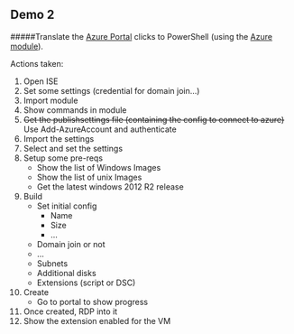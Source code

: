 ## Demo 2

#####Translate the [Azure Portal][1] clicks to PowerShell (using the [Azure module][2]).

Actions taken:  
1.	Open ISE  
2.	Set some settings (credential for domain join…)  
3.	Import module  
4.	Show commands in module  
5.	~~Get the publishsettings file (containing the config to connect to azure)~~ Use Add-AzureAccount and authenticate  
6.	Import the settings   
7.	Select and set the settings  
8.	Setup some pre-reqs  
	* Show the list of Windows Images  
	* Show the list of unix Images  
 	* Get the latest windows 2012 R2 release  
9.	Build  
	* Set initial config  
		* Name  
		* Size  
		*	…  
	* Domain join or not  
	* …  
	* Subnets  
	* Additional disks  
	* Extensions (script or DSC)  
10.	Create  
	* Go to portal to show progress  
11.	Once created, RDP into it  
12.	Show the extension enabled for the VM  


[1]: http://manage.windowsazure.com "Windows Azure Portal"
[2]: https://github.com/Azure/azure-powershell "Azure PowerShell module"




